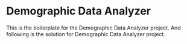 # Demographic Data Analyzer

This is the boilerplate for the Demographic Data Analyzer project.
And following is the solution for Demographic Data Analyzer project.

